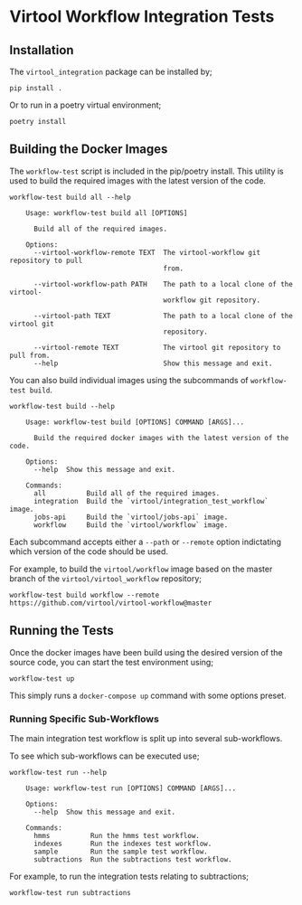 # Virtool Workflow Integration Tests

## Installation

The `virtool_integration` package can be installed by;

```shell script
pip install .
```

Or to run in a poetry virtual environment;

```
poetry install
```

## Building the Docker Images

The `workflow-test` script is included in the pip/poetry install. This utility is used to build the required images
with the latest version of the code. 

```shell script
workflow-test build all --help
```

```text
    Usage: workflow-test build all [OPTIONS]

      Build all of the required images.

    Options:
      --virtool-workflow-remote TEXT  The virtool-workflow git repository to pull
                                      from.

      --virtool-workflow-path PATH    The path to a local clone of the virtool-
                                      workflow git repository.

      --virtool-path TEXT             The path to a local clone of the virtool git
                                      repository.

      --virtool-remote TEXT           The virtool git repository to pull from.
      --help                          Show this message and exit.
```


You can also build individual images using the subcommands of `workflow-test build`.

```shell script
workflow-test build --help
```

```text
    Usage: workflow-test build [OPTIONS] COMMAND [ARGS]...

      Build the required docker images with the latest version of the code.

    Options:
      --help  Show this message and exit.

    Commands:
      all          Build all of the required images.
      integration  Build the `virtool/integration_test_workflow` image.
      jobs-api     Build the `virtool/jobs-api` image.
      workflow     Build the `virtool/workflow` image.
```

Each subcommand accepts either a `--path` or `--remote` option indictating which version 
of the code should be used.

For example, to build the `virtool/workflow` image based on the master branch of the `virtool/virtool_workflow` repository;


```shell script
workflow-test build workflow --remote https://github.com/virtool/virtool-workflow@master
```


## Running the Tests

Once the docker images have been build using the desired version of the source code, you can start the test environment using;

```shell script
workflow-test up
```

This simply runs a `docker-compose up` command with some options preset.

### Running Specific Sub-Workflows

The main integration test workflow is split up into several sub-workflows.

To see which sub-workflows can be executed use;

```shell script
workflow-test run --help
```

```text
    Usage: workflow-test run [OPTIONS] COMMAND [ARGS]...

    Options:
      --help  Show this message and exit.

    Commands:
      hmms          Run the hmms test workflow.
      indexes       Run the indexes test workflow.
      sample        Run the sample test workflow.
      subtractions  Run the subtractions test workflow.
```

For example, to run the integration tests relating to subtractions;

```
workflow-test run subtractions
```
